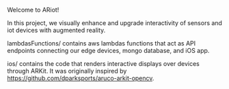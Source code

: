 Welcome to ARiot!

In this project, we visually enhance and upgrade interactivity of sensors and iot devices with augmented reality.

lambdasFunctions/
contains aws lambdas functions that act as API endpoints connecting our edge devices, mongo database, and iOS app.

ios/
contains the code that renders interactive displays over devices through ARKit.
It was originally inspired by https://github.com/dparksports/aruco-arkit-opencv.
